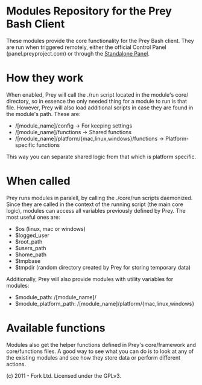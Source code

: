 # Modules Repository for the Prey Bash Client

These modules provide the core functionality for the Prey Bash client.
They are run when triggered remotely, either the official Control Panel
(panel.preyproject.com) or through the [Standalone Panel](/prey/prey-standalone-control-panel).

# How they work

When enabled, Prey will call the ./run script located in the module's core/
directory, so in essence the only needed thing for a module to run is that
file. However, Prey will also load additional scripts in case they are found
in the module's path. These are:

 - /[module_name]/config -> For keeping settings
 - /[module_name]/functions -> Shared functions
 - /[module_name]/platform/{mac,linux,windows}/functions -> Platform-specific functions

This way you can separate shared logic from that which is platform specific.

# When called

Prey runs modules in paralell, by calling the ./core/run scripts daemonized.
Since they are called in the context of the running script (the main core logic), 
modules can access all variables previously defined by Prey. The most useful
ones are:

 - $os (linux, mac or windows)
 - $logged_user
 - $root_path
 - $users_path
 - $home_path
 - $tmpbase
 - $tmpdir (random directory created by Prey for storing temporary data)

Additionally, Prey will also provide modules with utility variables for modules:

 - $module_path: /[module_name]/
 - $module_platform_path: /[module_name]/platform/{mac,linux,windows}

# Available functions

Modules also get the helper functions defined in Prey's core/framework and 
core/functions files. A good way to see what you can do is to look at any
of the existing modules and see how they store data or perform different actions.

(c) 2011 - Fork Ltd. Licensed under the GPLv3.
